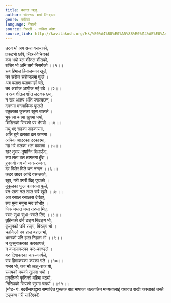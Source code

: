 ```yaml
---
title: वसन्त ऋतु
author: सोमनाथ शर्मा सिग्द्याल
genre: कविता
language: नेपाली
source: नेपाली - कविता कोश
source_link: http://kavitakosh.org/kk/%E0%A4%B8%E0%A5%8B%E0%A4%AE%E0%A4%A8%E0%A4%BE%E0%A4%A5_%E0%A4%B6%E0%A4%B0%E0%A5%8D%E0%A4%AE%E0%A4%BE_%E0%A4%B8%E0%A4%BF%E0%A4%97%E0%A5%8D%E0%A4%A6%E0%A5%8D%E0%A4%AF%E0%A4%BE%E0%A4%B2
---
```


उदय भो अब सन्त वसन्तको,  
प्रकटभो छवि, चित्र-विचित्रको  
कम भयो बल शीतल शीतको,  
रुचिर भो अनि सर्ग निसर्गको ।।१।।  
सब हिमाल हिमालयका खुले,  
नव सरोज सरोजलमा फुले ।  
अब पलाश पलाशमहाँ चढे,  
तब अशोक अशोक भई बढे ।।२।।  
न अब शीतल शीत लटक्क छन्,  
न खर आतप आँत पगाल्दछन् ।  
दमनमा मनमाफिक फूलले  
बकुलका कुलका खुस चालले ।  
भुवनमा बनमा सुषमा भयो,  
शिशिरको सिरको पर भैगयो ।।४।।  
मधु भए सहका सहकारमा,  
अलि घुमे दलका दल काममा ।  
अधिक आदरका दरकारमा,  
मह भरे भलका भल कालमा ।।५।।  
खर तुषार-तुषाग्नि विलाउँदा,  
सय लता बल तागतमा हुँदा ।  
हुनगयो नग यो जन-रन्जन,  
दर मिलेर मिले वन नन्दन ।।६।।  
कदर आदर आदि वसन्तको,  
खुप, गरी पगरी दिइ पुष्पको ।  
मुकुलका फुल काननमा फुले,  
वन-लता नल ताल सबै खुले ।।७।।  
अब रसाल रसालस देखिए,  
सब मुना नमुना नव शोभीए ।  
पिक जमात जमा तरुमा थिए,  
स्वर-सुधा सुधा-रसले लिए ।।८।।  
तुहिनको दबि ढङ्ग बिढङ्ग भो,  
कुसुमको छवि रङ्ग, बिरङ्ग भो ।  
चहकिलो नव हाल बहाल भो,  
भ्रमरको पनि हाल निहाल भो ।।९।।  
न कुसुमाकरका करकापले,  
न कमलाकरका कर-काण्डले ।  
बरु दिवाकरका कर-कार्यले,  
सब हिमाकरका करका गले ।।१०।।  
गजब भो, जब भो ऋतु-राज यो,  
समयको मयको तुलना भयो ।  
प्रकृतिको कृतिको महिमा बढ्यो,  
निसिपको सिपको सुषमा चढ्यो ।।११।।  
(नोट- पं. बदरीनाथद्वारा सम्पादित पुस्तक बाट भाषाका तत्कालिन मान्यतालाई यथावत राखी जस्ताको तस्तै टङ्कण गरी सारिएको)
